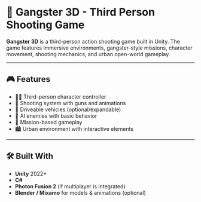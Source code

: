 # 👤 Gangster 3D - Third Person Shooting Game

**Gangster 3D** is a third-person action shooting game built in Unity. The game features immersive environments, gangster-style missions, character movement, shooting mechanics, and urban open-world gameplay.

---

## 🎮 Features

- 🧍‍♂️ Third-person character controller  
- 🔫 Shooting system with guns and animations  
- 🚗 Driveable vehicles (optional/expandable)  
- 🧠 AI enemies with basic behavior  
- 🎯 Mission-based gameplay  
- 🏙️ Urban environment with interactive elements  

---

## 🛠 Built With

- **Unity** 2022+
- **C#**
- **Photon Fusion 2** (if multiplayer is integrated)
- **Blender / Mixamo** for models & animations (optional)

